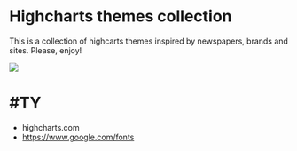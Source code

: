 # Highcharts themes collection

This is a collection of highcarts themes inspired by newspapers, brands and sites. Please, enjoy!

![](https://cloud.githubusercontent.com/assets/56481/13963607/c35477ea-f044-11e5-82a9-92ad637bed51.jpg)

# #TY

- highcharts.com
- https://www.google.com/fonts
